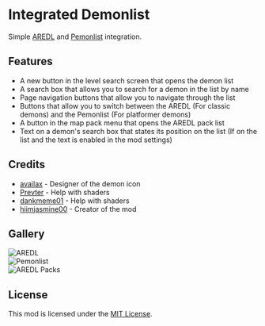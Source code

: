 # Integrated Demonlist
Simple [AREDL](https://aredl.net) and [Pemonlist](https://pemonlist.com) integration.

## Features
- A new button in the level search screen that opens the demon list
- A search box that allows you to search for a demon in the list by name
- Page navigation buttons that allow you to navigate through the list
- Buttons that allow you to switch between the AREDL (For classic demons) and the Pemonlist (For platformer demons)
- A button in the map pack menu that opens the AREDL pack list
- Text on a demon's search box that states its position on the list (If on the list and the text is enabled in the mod settings)

## Credits
- [availax](user:1621348) - Designer of the demon icon
- [Prevter](user:7696536) - Help with shaders
- [dankmeme01](user:9735891) - Help with shaders
- [hiimjasmine00](user:7466002) - Creator of the mod

## Gallery
![AREDL](hiimjustin000.integrated_demonlist/aredl.png?width=300)\
![Pemonlist](hiimjustin000.integrated_demonlist/pemonlist.png?width=300)\
![AREDL Packs](hiimjustin000.integrated_demonlist/aredl-packs.png?width=300)

## License
This mod is licensed under the [MIT License](https://github.com/hiimjasmine00/IntegratedDemonlist/blob/master/LICENSE).
